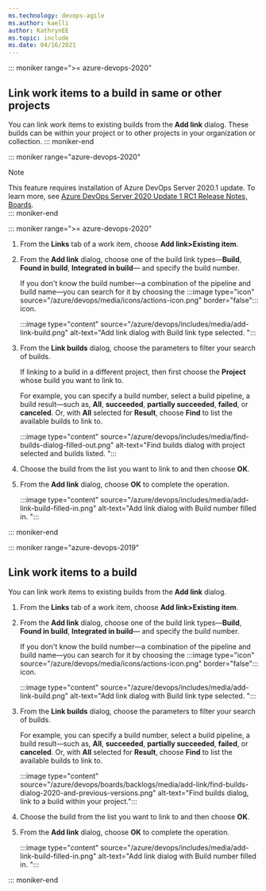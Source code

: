 ```yaml
---
ms.technology: devops-agile
ms.author: kaelli
author: KathrynEE
ms.topic: include
ms.date: 04/16/2021
---
```






::: moniker range=">= azure-devops-2020"

## Link work items to a build in same or other projects  

You can link work items to existing builds from the **Add link** dialog. These builds can be within your project or to other projects in your organization or collection. 
::: moniker-end

::: moniker range="azure-devops-2020"
> [!NOTE]   
> This feature requires installation of Azure DevOps Server 2020.1 update. To learn more, see [Azure DevOps Server 2020 Update 1 RC1 Release Notes, Boards](/azure/devops/server/release-notes/azuredevops2020u1#customize-work-item-state-when-pull-request-is-merged).  
::: moniker-end


::: moniker range=">= azure-devops-2020"

1. From the **Links** tab of a work item, choose **Add link>Existing item**. 

1. From the **Add link** dialog, choose one of the build link types&mdash;**Build**, **Found in build**, **Integrated in build**&mdash; and specify the build number. 

	If you don't know the build number&mdash;a combination of the pipeline and build name&mdash;you can search for it by choosing the :::image type="icon" source="/azure/devops/media/icons/actions-icon.png" border="false"::: icon. 

	:::image type="content" source="/azure/devops/includes/media/add-link-build.png" alt-text="Add link dialog with Build link type selected. ":::
 
1. From the **Link builds** dialog, choose the parameters to filter your search of builds. 

	If linking to a build in a different project, then first choose the **Project** whose build you want to link to.  

	For example, you can specify a build number, select a build pipeline, a build result&mdash;such as, **All**, **succeeded**, **partially succeeded**, **failed**, or **canceled**.  Or, with **All** selected for **Result**, choose **Find** to list the available builds to link to. 

	:::image type="content" source="/azure/devops/includes/media/find-builds-dialog-filled-out.png" alt-text="Find builds dialog with project selected and builds listed. ":::

1. Choose the build from the list you want to link to and then choose **OK**. 
2. From the **Add link** dialog, choose **OK** to complete the operation.

	:::image type="content" source="/azure/devops/includes/media/add-link-build-filled-in.png" alt-text="Add link dialog with Build number filled in. ":::

::: moniker-end


::: moniker range="azure-devops-2019"

## Link work items to a build  

You can link work items to existing builds from the **Add link** dialog. 

1. From the **Links** tab of a work item, choose **Add link>Existing item**. 

1. From the **Add link** dialog, choose one of the build link types&mdash;**Build**, **Found in build**, **Integrated in build**&mdash; and specify the build number. 

	If you don't know the build number&mdash;a combination of the pipeline and build name&mdash;you can search for it by choosing the :::image type="icon" source="/azure/devops/media/icons/actions-icon.png" border="false"::: icon. 

	:::image type="content" source="/azure/devops/includes/media/add-link-build.png" alt-text="Add link dialog with Build link type selected. ":::
 
1. From the **Link builds** dialog, choose the parameters to filter your search of builds. 

	For example, you can specify a build number, select a build pipeline, a build result&mdash;such as, **All**, **succeeded**, **partially succeeded**, **failed**, or **canceled**.  Or, with **All** selected for **Result**, choose **Find** to list the available builds to link to. 

	:::image type="content" source="/azure/devops/boards/backlogs/media/add-link/find-builds-dialog-2020-and-previous-versions.png" alt-text="Find builds dialog, link to a build within your project.":::  

1. Choose the build from the list you want to link to and then choose **OK**. 
2. From the **Add link** dialog, choose **OK** to complete the operation.

	:::image type="content" source="/azure/devops/includes/media/add-link-build-filled-in.png" alt-text="Add link dialog with Build number filled in. ":::

::: moniker-end

 